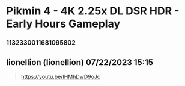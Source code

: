# Pikmin 4 - 4K 2.25x DL DSR HDR - Early Hours Gameplay
### 1132330011681095802
## lionellion (lionellion) 07/22/2023 15:15 

> https://youtu.be/IHMhDwD9oJc

